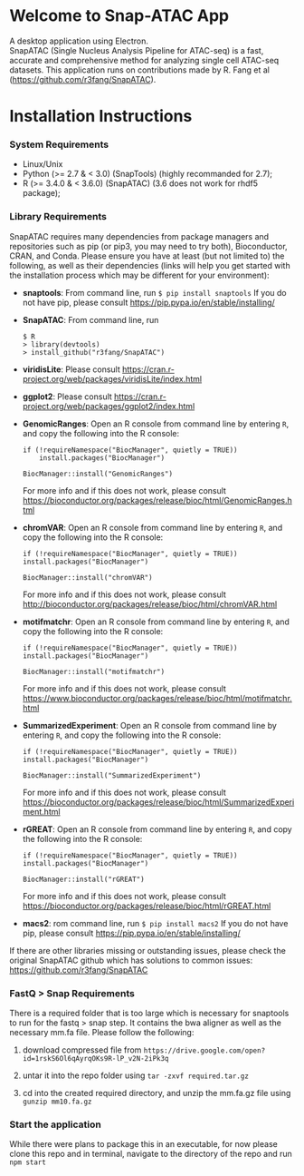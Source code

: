# Welcome to Snap-ATAC App
A desktop application using Electron. SnapATAC (Single Nucleus Analysis Pipeline for ATAC-seq) is a fast, accurate and comprehensive method for analyzing single cell ATAC-seq datasets. This application runs on contributions made by R. Fang et al (https://github.com/r3fang/SnapATAC).

# Installation Instructions
### System Requirements
- Linux/Unix
- Python (>= 2.7 & < 3.0) (SnapTools) (highly recommanded for 2.7);
- R (>= 3.4.0 & < 3.6.0) (SnapATAC) (3.6 does not work for rhdf5 package);

### Library Requirements
SnapATAC requires many dependencies from package managers and repositories such as pip (or pip3, you may need to try both), Bioconductor, CRAN, and Conda. Please ensure you have at least (but not limited to) the following, as well as their dependencies (links will help you get started with the installation process which may be different for your environment):
- **snaptools**:
From command line, run ```$ pip install snaptools``` If you do not have pip, please consult https://pip.pypa.io/en/stable/installing/

- **SnapATAC**:
From command line, run
  ```
  $ R
  > library(devtools)
  > install_github("r3fang/SnapATAC")
  ```
  
- **viridisLite**: Please consult https://cran.r-project.org/web/packages/viridisLite/index.html

- **ggplot2**: Please consult https://cran.r-project.org/web/packages/ggplot2/index.html

- **GenomicRanges**: Open an R console from command line by entering ```R```, and copy the following into the R console:
    ```
    if (!requireNamespace("BiocManager", quietly = TRUE))
        install.packages("BiocManager")

    BiocManager::install("GenomicRanges")
    ```
    For more info and if this does not work, please consult https://bioconductor.org/packages/release/bioc/html/GenomicRanges.html
    
- **chromVAR**: Open an R console from command line by entering ```R```, and copy the following into the R console:
    ```
    if (!requireNamespace("BiocManager", quietly = TRUE))
    install.packages("BiocManager")

    BiocManager::install("chromVAR")
    ```
    For more info and if this does not work, please consult http://bioconductor.org/packages/release/bioc/html/chromVAR.html
    
- **motifmatchr**: Open an R console from command line by entering ```R```, and copy the following into the R console:
    ```
    if (!requireNamespace("BiocManager", quietly = TRUE))
    install.packages("BiocManager")

    BiocManager::install("motifmatchr")
    ```
    For more info and if this does not work, please consult https://www.bioconductor.org/packages/release/bioc/html/motifmatchr.html
    
- **SummarizedExperiment**: Open an R console from command line by entering ```R```, and copy the following into the R console:
    ```
    if (!requireNamespace("BiocManager", quietly = TRUE))
    install.packages("BiocManager")

    BiocManager::install("SummarizedExperiment")
    ```
    For more info and if this does not work, please consult https://bioconductor.org/packages/release/bioc/html/SummarizedExperiment.html
    
- **rGREAT**: Open an R console from command line by entering ```R```, and copy the following into the R console:
    ```
    if (!requireNamespace("BiocManager", quietly = TRUE))
    install.packages("BiocManager")

    BiocManager::install("rGREAT")
    ```
    For more info and if this does not work, please consult https://bioconductor.org/packages/release/bioc/html/rGREAT.html
    
- **macs2**: rom command line, run ```$ pip install macs2``` If you do not have pip, please consult https://pip.pypa.io/en/stable/installing/

If there are other libraries missing or outstanding issues, please check the original SnapATAC github which has solutions to common issues: https://github.com/r3fang/SnapATAC

### FastQ > Snap Requirements
There is a required folder that is too large which is necessary for snaptools to run for the fastq > snap step. It contains the bwa aligner as well as the necessary mm.fa file. Please follow the following:
1. download compressed file from ```https://drive.google.com/open?id=1rskS6Ol6qAyrqOKs9R-lP_v2N-2iPk3q```

2. untar it into the repo folder using ```tar -zxvf required.tar.gz```

3. cd into the created required directory, and unzip the mm.fa.gz file using ```gunzip mm10.fa.gz```

### Start the application
While there were plans to package this in an executable, for now please clone this repo and in terminal, navigate to the directory of the repo and run ```npm start```
